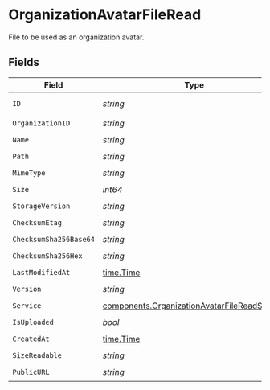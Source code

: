 # OrganizationAvatarFileRead

File to be used as an organization avatar.


## Fields

| Field                                                                                                        | Type                                                                                                         | Required                                                                                                     | Description                                                                                                  |
| ------------------------------------------------------------------------------------------------------------ | ------------------------------------------------------------------------------------------------------------ | ------------------------------------------------------------------------------------------------------------ | ------------------------------------------------------------------------------------------------------------ |
| `ID`                                                                                                         | *string*                                                                                                     | :heavy_check_mark:                                                                                           | The ID of the object.                                                                                        |
| `OrganizationID`                                                                                             | *string*                                                                                                     | :heavy_check_mark:                                                                                           | N/A                                                                                                          |
| `Name`                                                                                                       | *string*                                                                                                     | :heavy_check_mark:                                                                                           | N/A                                                                                                          |
| `Path`                                                                                                       | *string*                                                                                                     | :heavy_check_mark:                                                                                           | N/A                                                                                                          |
| `MimeType`                                                                                                   | *string*                                                                                                     | :heavy_check_mark:                                                                                           | N/A                                                                                                          |
| `Size`                                                                                                       | *int64*                                                                                                      | :heavy_check_mark:                                                                                           | N/A                                                                                                          |
| `StorageVersion`                                                                                             | *string*                                                                                                     | :heavy_check_mark:                                                                                           | N/A                                                                                                          |
| `ChecksumEtag`                                                                                               | *string*                                                                                                     | :heavy_check_mark:                                                                                           | N/A                                                                                                          |
| `ChecksumSha256Base64`                                                                                       | *string*                                                                                                     | :heavy_check_mark:                                                                                           | N/A                                                                                                          |
| `ChecksumSha256Hex`                                                                                          | *string*                                                                                                     | :heavy_check_mark:                                                                                           | N/A                                                                                                          |
| `LastModifiedAt`                                                                                             | [time.Time](https://pkg.go.dev/time#Time)                                                                    | :heavy_check_mark:                                                                                           | N/A                                                                                                          |
| `Version`                                                                                                    | *string*                                                                                                     | :heavy_check_mark:                                                                                           | N/A                                                                                                          |
| `Service`                                                                                                    | [components.OrganizationAvatarFileReadService](../../models/components/organizationavatarfilereadservice.md) | :heavy_check_mark:                                                                                           | N/A                                                                                                          |
| `IsUploaded`                                                                                                 | *bool*                                                                                                       | :heavy_check_mark:                                                                                           | N/A                                                                                                          |
| `CreatedAt`                                                                                                  | [time.Time](https://pkg.go.dev/time#Time)                                                                    | :heavy_check_mark:                                                                                           | N/A                                                                                                          |
| `SizeReadable`                                                                                               | *string*                                                                                                     | :heavy_check_mark:                                                                                           | N/A                                                                                                          |
| `PublicURL`                                                                                                  | *string*                                                                                                     | :heavy_check_mark:                                                                                           | N/A                                                                                                          |